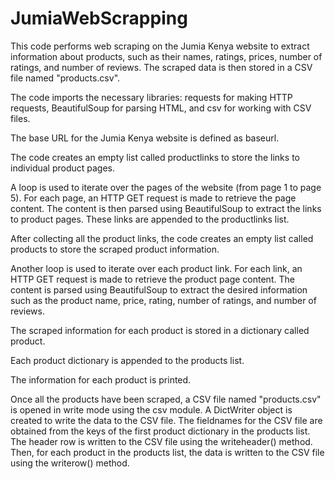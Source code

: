 # JumiaWebScrapping
This code performs web scraping on the Jumia Kenya website to extract information about products, such as their names, ratings, prices, number of ratings, and number of reviews. The scraped data is then stored in a CSV file named "products.csv".


The code imports the necessary libraries: requests for making HTTP requests, BeautifulSoup for parsing HTML, and csv for working with CSV files.

The base URL for the Jumia Kenya website is defined as baseurl.

The code creates an empty list called productlinks to store the links to individual product pages.

A loop is used to iterate over the pages of the website (from page 1 to page 5). For each page, an HTTP GET request is made to retrieve the page content. The content is then parsed using BeautifulSoup to extract the links to product pages. These links are appended to the productlinks list.

After collecting all the product links, the code creates an empty list called products to store the scraped product information.

Another loop is used to iterate over each product link. For each link, an HTTP GET request is made to retrieve the product page content. The content is parsed using BeautifulSoup to extract the desired information such as the product name, price, rating, number of ratings, and number of reviews.

The scraped information for each product is stored in a dictionary called product.

Each product dictionary is appended to the products list.

The information for each product is printed.

Once all the products have been scraped, a CSV file named "products.csv" is opened in write mode using the csv module. A DictWriter object is created to write the data to the CSV file. The fieldnames for the CSV file are obtained from the keys of the first product dictionary in the products list. The header row is written to the CSV file using the writeheader() method. Then, for each product in the products list, the data is written to the CSV file using the writerow() method.
